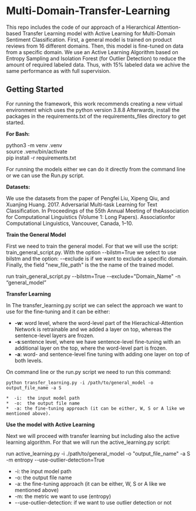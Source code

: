# Multi-Domain-Transfer-Learning

This repo includes the code of our approach of a Hierarchical Attention-based Transfer Learning model with Active Learning for Multi-Domain Sentiment Classification. First, a general model is trained on product reviews from 16 different domains. Then, this model is fine-tuned on data from a specific domain. We use an Active Learning Algorithm based on Entropy Sampling and Isolation Forest (for Outlier Detection) to reduce the amount of required labeled data. Thus, with 15% labeled data we achive the same performance as with full supervision.   
## Getting Started
For running the framework, this work recommends creating a new virtual environment which uses the python version 3.8.8
Afterwards, install the packages in the requirements.txt of the requirements_files directory to get started.

**For Bash:**  

python3 -m venv .venv  
source .venv/bin/activate  
pip install -r requirements.txt

For running the models either we can do it directly from the command line or we can use the Run.py script.

**Datasets:**

We use the datasets from the paper of Pengfei Liu, Xipeng Qiu, and Xuanjing Huang. 2017. Adversarial Multi-task Learning for Text Classification. In Proceedings of the 55th Annual Meeting of theAssociation for Computational Linguistics (Volume 1: Long Papers). Associationfor Computational Linguistics, Vancouver, Canada, 1–10.

**Train the General Model**

First we need to train the general model. For that we will use the script: train_general_script.py. With the option --bilstm=True we select to use bilstm and the option: --exclude is if we want to exclude a specific domain. Finally, the field "new_file_path" is the the name of the trained model.

run train_general_script.py --bilstm=True --exclude="Domain_Name" -n “general_model”

**Transfer Learning**

In The transfer_learning.py script we can select the approach we want to use for the fine-tuning and it can be either:
-  **-w**: word level,  where the word-level part of the Hierachical-Attention Network is retrainable and we added a layer on top, whereas the sentence-level layers are frozen.
-  **-s**:sentence level, where we have sentence-level fine-tuning with an additional layer on the top, where the word-level part is frozen.
-  **-a**: word- and sentence-level fine tuning with adding one layer on top of both levels.
   
On command line or the run.py script we need to run this command:

    python transfer_learning.py -i /path/to/general_model -o output_file_name -a S

    *  -i:  the input model path
    *  -o:  the output file name
    *  -a: the fine-tuning approach (it can be either, W, S or A like we mentioned above).



**Use the model with Active Learning**

Next we will proceed with transfer learning but including also the active learning algorithm. For that we will run the active_learning.py script:


run active_learning.py -i ./path/to/general_model -o \"output_file_name\" -a S -m entropy --use-outlier-detection=True

   *  -i:  the input model path
   *  -o:  the output file name
   * -a: the fine-tuning approach (it can be either, W, S or A like we mentioned above)
   * -m: the metric we want to use (entropy)
   * --use-outlier-detection: if we want to use outlier detection or not 
     
